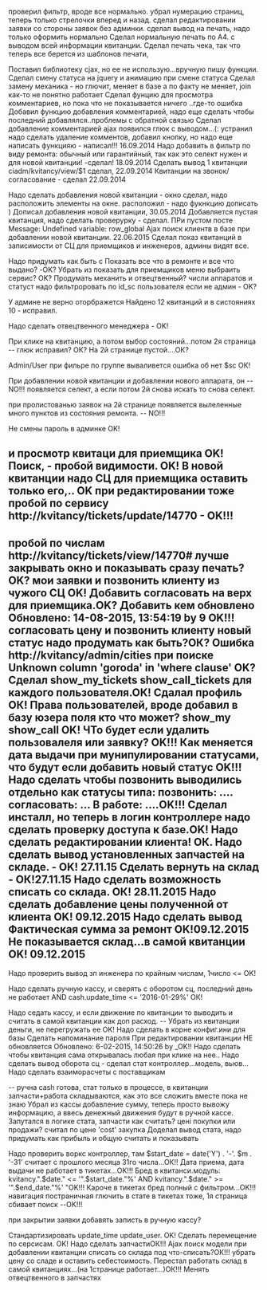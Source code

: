 проверил фильтр, вроде все нормально.
убрал нумерацию страниц, теперь только стрелочки вперед и назад.
сделал редактировании заявки со стороны заявок без админки.
сделал вывод на печать, надо только оформить нормально
Сделал нормальную печать по А4. с выводом всей информации квитанции.
Сделал печать чека, так что теперь все берется из шаблонов печати, 

Поставил библиотеку cjax, но ее не использую...вручную пишу функции.
Сделал смену статуса на jquery и анимацию при смене статуса
Сделал замену механика - но глючит, меняет в базе а по факту не меняет, join как-то не понятно работает
Сделал фунцию для просмотра комментариев, но пока что не показывается ничего ..где-то ошибка
Добавил функцию добавления комментарией, надо еще сделать чтобы последний добавлялся..проблемы с обратной связью
Сделал добавление комментарией ajax
появился глюк с выводом...(: устранил
надо сделать удаление комментов, добавил кнопку, но надо еще написать функцияю - написал!!! 16.09.2014
Надо добавить в фильтр по виду ремонта: обычный или гарантийный, так как это селект нужен и для новой квитанции! -сделал! 18.09.2014
Сделать вывод 1 квитанции ciadm/kvitancy/view/$1 сделал, 22.09.2014
Квитанции на звонок/согласование - сделал  22.09.2014


Надо сделать добавления новой квитанции - окно сделал, надо расположить элементы на окне. расположил - надо фукнкцию дописать )
Дописал добавления новой квитанции, 30.05.2014
Добавляется пустая квитанция, надо сделать проверурку - сделал.
ПРи пустом посте Message: Undefined variable: row_global
Ajax поиск клиентв в базе при добавлении новой квитанции. 22.06.2015
Сделал показ квитанций в записимости от СЦ для приемщиков и инженеров, админы видят все.

Надо придумать как быть с Показать все что в ремонте и все что выдано? -OK?
Убрать из показать для приемщиков меню выбраить сервис? OK?
Продумать механить и отвецтвенный?
числи аппаратов и статуст надо фильтроровать по id_sc пользователя если не админ - OK?

У админе не верно оторбражется Найдено 12 квитанций и в систояниях 10 - исправил.

Надо сделать отвецтвенного менеджера - OK!

При клике на квитанцию, а потом выбор состояний...потом 2я страница -- глюк исправил? ОК?
На 2й странице пустой....ОК?

Admin/User при фильре по группе вываливется ошибка об нет $sc ОК!

При добавлении новой квитанции и добавлении нового аппарата, он -- NO!!!
 появляется селект, а если потом 2й снова искать то снова селект.

при пролистованью заявок на 2й странице появляется вылеленные много пунктов из состояния ремонта. -- NO!!!

Не смены пароль в админке OK!

и просмотр квитаци для приемщика OK!
Поиск, - пробой видимости. OK!
В новой квитанции надо СЦ для приемщика оставить только его,.. OK
при редактировании тоже пробой по сервису http://kvitancy/tickets/update/14770 - OK!!!
--
пробой по числам http://kvitancy/tickets/view/14770# лучше закрывать окно и показывать сразу печать? OK?
мои заявки и позвонить клиенту из чужого СЦ OK!
Добавить согласовать на верх для приемщика.OK?
Добавить кем обновлено Обновлено: 14-08-2015, 13:54:19 by 9 OK!!!
согласовать цену и позвонить клиенту новый статус надо продумать как быть?ОК?
Ошибка http://kvitancy/admin/cities
при поиске Unknown column 'goroda' in 'where clause' OK?
Сделал show_my_tickets show_call_tickets для каждого пользователя.ОК!
Сдалал профиль ОК!
Права пользователей, вроде добавил в базу юзера поля кто что может? show_my show_call OK!
ЧТо будет если удалить пользовалеля или заявку? OK!!!
Как меняется дата выдачи при мунипулировании статусами, что будут если добавить новый статус OK!!!
Надо сделать чтобы позвонить выводились отдельно как статусы типа:
позвонить: ....
согласовать: ...
В работе: ....OK!!!
Сделал инсталл, но теперь в логин контроллере надо сделать проверку доступа к базе.OK!
Надо сделать редактировании клиента! ОК.
Надо сделать вывод установленных запчастей на складе. - OK! 27.11.15
Сделать вернуть на склад - ОК!27.11.15
Надо сделать возможность списать со склада. ОК! 28.11.2015
Надо сделать добавление цены полученной от клиента OK! 09.12.2015
Надо сделать вывод Фактическая сумма за ремонт OK!09.12.2015
Не показывается склад...в самой квитанции OK! 09.12.2015
------
Надо проверить вывод зп инженера по крайным числам, 1число <= OK!

Надо сделать ручную кассу, и сверять с оборотом сц, последний день не работает AND cash.update_time <=  '2016-01-29%' ОК!


Надо седать кассу, и если движение по квитанции то выводить и считать в самой квитанции как доп расход. --
Убрать из квитанции деньги, не перегружать ее OK!
Надо сделать в корне конфиг.ини для базы
Сделать напоминание пароля
При редактировании квитанции НЕ обновляется Обновлено: 6-02-2015, 14:50:26 by _OK!!
Надо сделать чтобы квитанция сама открывалась любая при клике на нее..
Надо сделать вывод оборота сц - сделал стат контроллер...модель, вьюв...
Надо сделать взаиморасчеты с поставщикам

--
ручна cash готова, стат только в процессе,
в квитанции запчасти+работа складываются, как это все сложить вместе пока не знаю
Убрал из кассы добавление сумму, теперь просто вывожу информацию,
а ввесь денежный движения будут в ручной кассе.
Запутался в логике стата, запчасти как считать? цені покупки или продажи? считал по цене 'cost' закупка
Доделал вывод стата, надо придумать как прибыль и общую считать и показывать

Надо проверить воркс контроллер, там $start_date = date('Y') . '-'. $m . '-31' считает с прошлого месяца 31го числа...ОК!!
Дата приема, дата выдачи не работает в тикетах...OK!!!
Бред в квитанси.модуль: kvitancy.".$date." <= '".$start_date."%' AND kvitancy.".$date." >= '".$end_date."%' "OK!!!
Кароче в тикетах бред полный с фильтром...OK!!!
навигация постраничная глючить в стате в тикетах тоже, 1я страница сбивает поиск --OK!!!

при закрытии заявки добавять записть в ручную  кассу?

Стандартизировать update_time update_user. OK!
Сделать перемещение по серсисам. OK!
Надо сделать запчастиОК!!!
Ajax поиск модели при добавлении квитанции
списать со склада под что-списать?ОК!!!
убрать цену со сладе и оставить себестоимость.
Перестал работать склад в самой квитанциях...(на 1странице работает...)ОК!!!
Менять отвецтвенного в запчастях